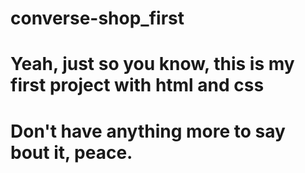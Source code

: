 # converse-shop_first
# Yeah, just so you know, this is my first project with html and css
# Don't have anything more to say bout it, peace.
